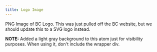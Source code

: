 ```yaml
---
title: Logo Image
---
```


PNG Image of BC Logo. This was just pulled off the BC website, but we should
update this to a SVG logo instead.

**NOTE:** Added a light gray background to this atom just for visibility purposes.
When using it, don't include the wrapper div.
